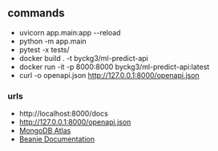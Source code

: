 ## commands
- uvicorn app.main:app --reload
- python -m app.main
- pytest -x tests/
- docker build . -t byckg3/ml-predict-api
- docker run -it -p 8000:8000 byckg3/ml-predict-api:latest
- curl -o openapi.json http://127.0.0.1:8000/openapi.json

### urls
- http://localhost:8000/docs
- http://127.0.0.1:8000/openapi.json
- [MongoDB Atlas](https://cloud.mongodb.com/)
- [Beanie Documentation](https://beanie-odm.dev/)